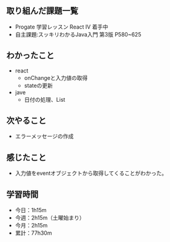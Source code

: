 ## 取り組んだ課題一覧
- Progate 学習レッスン React IV 着手中
- 自主課題:スッキリわかるJava入門 第3版 P580~625
## わかったこと
- react
    - onChangeと入力値の取得
    - stateの更新
- jave
    - 日付の処理、List
## 次やること
- エラーメッセージの作成    
## 感じたこと
- 入力値をeventオブジェクトから取得してくることがわかった。    
## 学習時間
- 今日：1h15m
- 今週：2h15m（土曜始まり）
- 今月：2h15m
- 累計：77h30m
